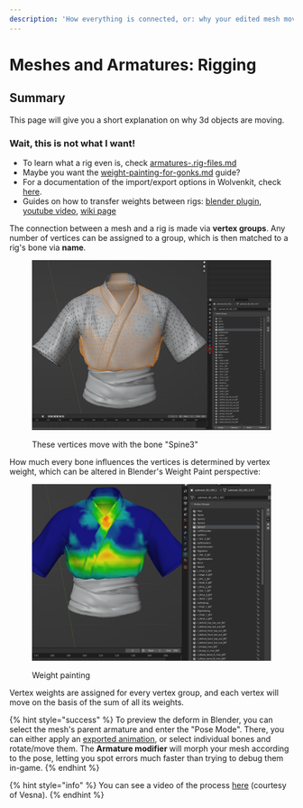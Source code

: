 ```yaml
---
description: 'How everything is connected, or: why your edited mesh moves weirdly'
---
```


# Meshes and Armatures: Rigging



## Summary

This page will give you a short explanation on why 3d objects are moving.

### Wait, this is not what I want!

* To learn what a rig even is, check [armatures-.rig-files.md](../../files-and-what-they-do/file-formats/armatures-.rig-files.md "mention")
* Maybe you want the [weight-painting-for-gonks.md](../weight-painting-for-gonks.md "mention") guide?
* For a documentation of the import/export options in Wolvenkit, check [here](https://wiki.redmodding.org/wolvenkit/wolvenkit-app/editor/import-export/models#choosing-rigs-correctly).&#x20;
* Guides on how to transfer weights between rigs: [blender plugin](../../modding-tools/wolvenkit-blender-io-suite/#transfer-vertex-weights), [youtube video](https://www.youtube.com/watch?v=bR_Vke__voU), [wiki page](../../../modding-guides/npcs/custom-facial-piercings-prc-framework.md#weight-painting)&#x20;

The connection between a mesh and a rig is made via **vertex groups**. Any number of vertices can be assigned to a group, which is then matched to a rig's bone via **name**.

<figure><img src="../../../.gitbook/assets/rigging_meshes_vertex_groups.png" alt=""><figcaption><p>These vertices move with the bone "Spine3"</p></figcaption></figure>

How much every bone influences the vertices is determined by vertex weight, which can be altered in Blender's Weight Paint perspective:

<figure><img src="../../../.gitbook/assets/rigging_meshes_vertex_weights.png" alt=""><figcaption><p>Weight painting</p></figcaption></figure>

Vertex weights are assigned for every vertex group, and each vertex will move on the basis of the sum of all its weights.&#x20;

{% hint style="success" %}
To preview the deform in Blender, you can select the mesh's parent armature and enter the "Pose Mode". There, you can either apply an [exported animation](https://wiki.redmodding.org/wolvenkit/guides/modding-community/exporting-to-blender/exporting-rigs-and-anims), or select individual bones and rotate/move them. The **Armature modifier** will morph your mesh according to the pose, letting you spot errors much faster than trying to debug them in-game.
{% endhint %}

{% hint style="info" %}
You can see a video of the process [here](../../../modding-guides/npcs/) (courtesy of Vesna).&#x20;
{% endhint %}
